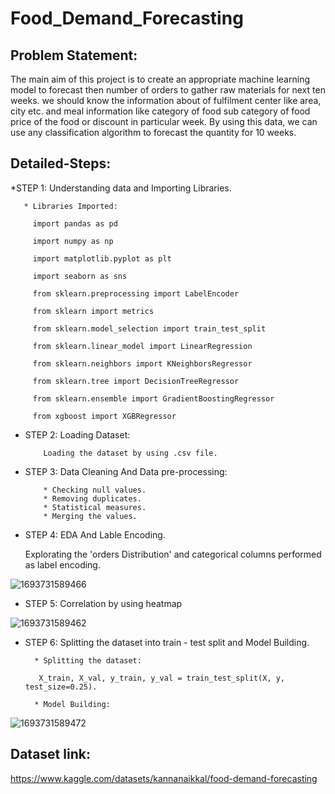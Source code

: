 # Food_Demand_Forecasting

## Problem Statement:

The main aim of this project is to create an appropriate machine learning model to forecast then number of orders to gather raw materials for next ten weeks. we should know the information about of fulfilment center like area, city etc. and meal information like category of food sub category of food price of the food or discount in particular week. By using this data, we can use any classification algorithm to forecast the quantity for 10 weeks.

## Detailed-Steps: 

*STEP 1: Understanding data and Importing Libraries.

       * Libraries Imported: 
       
         import pandas as pd
         
         import numpy as np
         
         import matplotlib.pyplot as plt
         
         import seaborn as sns
         
         from sklearn.preprocessing import LabelEncoder
         
         from sklearn import metrics
         
         from sklearn.model_selection import train_test_split
         
         from sklearn.linear_model import LinearRegression
         
         from sklearn.neighbors import KNeighborsRegressor
         
         from sklearn.tree import DecisionTreeRegressor
         
         from sklearn.ensemble import GradientBoostingRegressor
         
         from xgboost import XGBRegressor
         
  
* STEP 2: Loading Dataset:

          Loading the dataset by using .csv file.
  
* STEP 3: Data Cleaning And Data pre-processing:

          * Checking null values.
          * Removing duplicates.
          * Statistical measures.
          * Merging the values.
  
* STEP 4: EDA And Lable Encoding.

   Explorating the 'orders Distribution' and categorical columns performed as label encoding.
  
![1693731589466](https://github.com/rakshithaelango/Food_Demand_Forecasting/assets/116090323/74eca4f5-3dfb-4a34-8494-d85eb95d2dc0)

* STEP 5: Correlation by using heatmap

 ![1693731589462](https://github.com/rakshithaelango/Food_Demand_Forecasting/assets/116090323/431d0359-d01d-450c-a62d-da8da01248bd)
 
* STEP 6: Splitting the dataset into train - test split and Model Building.

        * Splitting the dataset:

         X_train, X_val, y_train, y_val = train_test_split(X, y, test_size=0.25).

        * Model Building:
          
![1693731589472](https://github.com/rakshithaelango/Food_Demand_Forecasting/assets/116090323/270921f6-5c26-4423-985d-4db6b3d759f4)

## Dataset link:
https://www.kaggle.com/datasets/kannanaikkal/food-demand-forecasting



